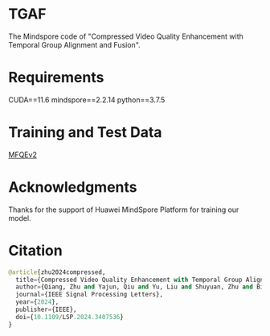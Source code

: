 # TGAF
The Mindspore code of "Compressed Video Quality Enhancement with Temporal Group Alignment and Fusion".

# Requirements
CUDA==11.6 mindspore==2.2.14 python==3.7.5

# Training and Test Data 
[MFQEv2](https://github.com/ryanxingql/mfqev2.0)

# Acknowledgments
Thanks for the support of Huawei MindSpore Platform for training our model.

# Citation
```python
@article{zhu2024compressed,
  title={Compressed Video Quality Enhancement with Temporal Group Alignment and Fusion},
  author={Qiang, Zhu and Yajun, Qiu and Yu, Liu and Shuyuan, Zhu and Bing, Zeng},
  journal={IEEE Signal Processing Letters},
  year={2024},
  publisher={IEEE},
  doi={10.1109/LSP.2024.3407536}
}
```
